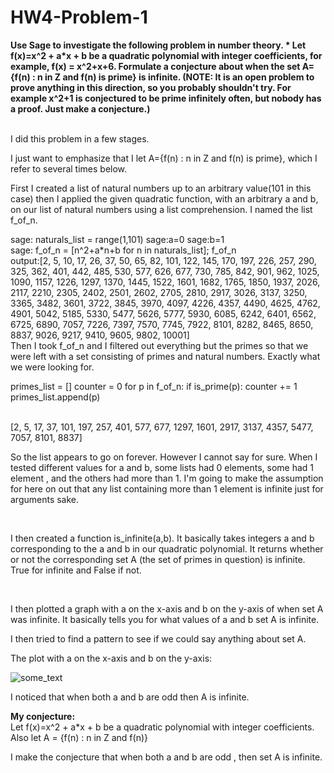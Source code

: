 HW4-Problem-1
=============

<p><b>
Use Sage to investigate the following problem in number theory. *
Let f(x)=x^2 + a*x + b be a quadratic polynomial with integer coefficients, for example, f(x) = x^2+x+6. 
Formulate a conjecture about when the set A={f(n) : n in Z and f(n) is prime} is infinite. 
(NOTE: It is an open problem to prove anything in this direction, so you probably shouldn't try. 
For example x^2+1 is conjectured to be prime infinitely often, but nobody has a proof. Just make a conjecture.) 
</b></p>

<br>
I did this problem in a few stages.

I just want to emphasize that I let A={f(n) : n in Z and f(n) is prime}, which I refer to several times below.

First I created a list of natural numbers up to an arbitrary value(101 in this case) then I applied the given quadratic function, with an arbitrary a and b,
on our list of natural numbers using a list comprehension. I named the list f_of_n.

sage: naturals_list = range(1,101)
sage:a=0
sage:b=1    
sage: f_of_n = [n^2+a*n+b for n in naturals_list]; f_of_n <br>
output:[2, 5, 10, 17, 26, 37, 50, 65, 82, 101, 122, 145, 170, 197, 226, 257,
290, 325, 362, 401, 442, 485, 530, 577, 626, 677, 730, 785, 842, 901,
962, 1025, 1090, 1157, 1226, 1297, 1370, 1445, 1522, 1601, 1682, 1765,
1850, 1937, 2026, 2117, 2210, 2305, 2402, 2501, 2602, 2705, 2810, 2917,
3026, 3137, 3250, 3365, 3482, 3601, 3722, 3845, 3970, 4097, 4226, 4357,
4490, 4625, 4762, 4901, 5042, 5185, 5330, 5477, 5626, 5777, 5930, 6085,
6242, 6401, 6562, 6725, 6890, 7057, 7226, 7397, 7570, 7745, 7922, 8101,
8282, 8465, 8650, 8837, 9026, 9217, 9410, 9605, 9802, 10001]
<br>
Then I took f_of_n and I filtered out everything but the primes so that we were left with a set consisting of primes
and natural numbers. Exactly what we were looking for.


primes_list = []
counter = 0
for p in f_of_n:
    if is_prime(p):
        counter += 1
        primes_list.append(p)

<br>
[2, 5, 17, 37, 101, 197, 257, 401, 577, 677, 1297, 1601, 2917, 3137,
4357, 5477, 7057, 8101, 8837]
<br>

So the list appears to go on forever. However I cannot say for sure. When I tested different values for a and b, some lists
had 0 elements, some had 1 element , and the others had more than 1. I'm going to make the assumption for here on out that
any list containing more than 1 element is infinite just for arguments sake.

<br>

I then created a function is_infinite(a,b). It basically takes integers a and b corresponding
to the a and b in our quadratic polynomial. It returns whether or not the corresponding set A (the set of
primes in question) is infinite. True for infinite and False if not.

<br>

I then plotted a graph with a on the x-axis and b on the y-axis of when set A was infinite. It basically tells you for 
what values of a and b set A is infinite.

I then tried to find a pattern to see if we could say anything about set A.

The plot with a on the x-axis and b on the y-axis:

<img src=https://dl.dropboxusercontent.com/u/66800298/Plot.png alt="some_text">

<br>

I noticed that when both a and b are odd then A is infinite.
<br>

<b>My conjecture:</b><br>
Let f(x)=x^2 + a*x + b be a quadratic polynomial with integer coefficients. <br>
Also let A = {f(n) : n in Z and f(n)}

I make the conjecture that when both a and b are odd , then set A is infinite.



